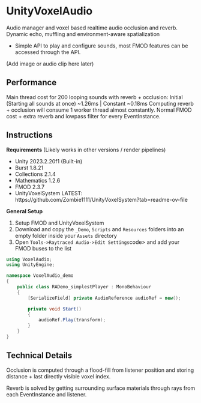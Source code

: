 # UnityVoxelAudio
Audio manager and voxel based realtime audio occlusion and reverb. Dynamic echo, muffling and environment-aware spatialization
- Simple API to play and configure sounds, most FMOD features can be accessed through the API.

(Add image or audio clip here later)

## Performance

Main thread cost for 200 looping sounds with reverb + occlusion:  Initial (Starting all sounds at once) ~1.26ms | Constant ~0.18ms
Computing reverb + occlusion will consume 1 worker thread almost constantly.
Normal FMOD cost + extra reverb and lowpass filter for every EventInstance.

## Instructions

**Requirements** (Likely works in other versions / render pipelines)
<ul>
<li>Unity 2023.2.20f1 (Built-in)</li>
<li>Burst 1.8.21</li>
<li>Collections 2.1.4</li>
<li>Mathematics 1.2.6</li>
<li>FMOD 2.3.7</li>
<li>UnityVoxelSystem LATEST: https://github.com/Zombie1111/UnityVoxelSystem?tab=readme-ov-file</li>
</ul>

**General Setup**

<ol>
  <li>Setup FMOD and UnityVoxelSystem</li>
  <li>Download and copy the <code>_Demo</code>, <code>Scripts</code> and <code>Resources</code> folders into an empty folder inside your <code>Assets</code> directory</li>
  <li>Open <code>Tools->Raytraced Audio->Edit Settings</code>code> and add your FMOD buses to the list</li>
</ol>

```c#
using VoxelAudio;
using UnityEngine;

namespace VoxelAudio_demo
{
    public class RADemo_simplestPlayer : MonoBehaviour
    {
        [SerializeField] private AudioReference audioRef = new();

        private void Start()
        {
            audioRef.Play(transform);
        }
    }
}
```

## Technical Details

Occlusion is computed through a flood-fill from listener position and storing distance + last directly visible voxel index.

Reverb is solved by getting surrounding surface materials through rays from each EventInstance and listener.
